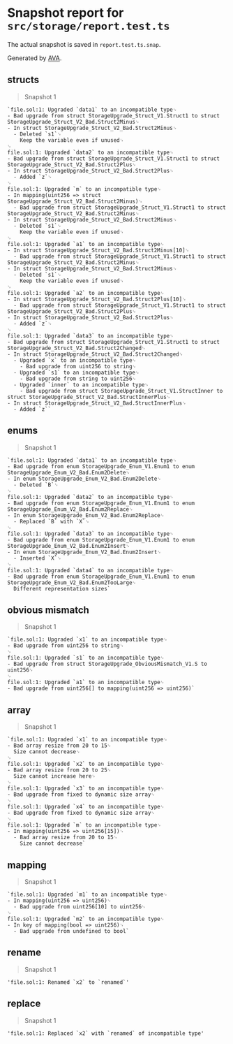 # Snapshot report for `src/storage/report.test.ts`

The actual snapshot is saved in `report.test.ts.snap`.

Generated by [AVA](https://avajs.dev).

## structs

> Snapshot 1

    `file.sol:1: Upgraded `data1` to an incompatible type␊
    - Bad upgrade from struct StorageUpgrade_Struct_V1.Struct1 to struct StorageUpgrade_Struct_V2_Bad.Struct2Minus␊
    - In struct StorageUpgrade_Struct_V2_Bad.Struct2Minus␊
      - Deleted `s1`␊
        Keep the variable even if unused␊
    ␊
    file.sol:1: Upgraded `data2` to an incompatible type␊
    - Bad upgrade from struct StorageUpgrade_Struct_V1.Struct1 to struct StorageUpgrade_Struct_V2_Bad.Struct2Plus␊
    - In struct StorageUpgrade_Struct_V2_Bad.Struct2Plus␊
      - Added `z`␊
    ␊
    file.sol:1: Upgraded `m` to an incompatible type␊
    - In mapping(uint256 => struct StorageUpgrade_Struct_V2_Bad.Struct2Minus)␊
      - Bad upgrade from struct StorageUpgrade_Struct_V1.Struct1 to struct StorageUpgrade_Struct_V2_Bad.Struct2Minus␊
    - In struct StorageUpgrade_Struct_V2_Bad.Struct2Minus␊
      - Deleted `s1`␊
        Keep the variable even if unused␊
    ␊
    file.sol:1: Upgraded `a1` to an incompatible type␊
    - In struct StorageUpgrade_Struct_V2_Bad.Struct2Minus[10]␊
      - Bad upgrade from struct StorageUpgrade_Struct_V1.Struct1 to struct StorageUpgrade_Struct_V2_Bad.Struct2Minus␊
    - In struct StorageUpgrade_Struct_V2_Bad.Struct2Minus␊
      - Deleted `s1`␊
        Keep the variable even if unused␊
    ␊
    file.sol:1: Upgraded `a2` to an incompatible type␊
    - In struct StorageUpgrade_Struct_V2_Bad.Struct2Plus[10]␊
      - Bad upgrade from struct StorageUpgrade_Struct_V1.Struct1 to struct StorageUpgrade_Struct_V2_Bad.Struct2Plus␊
    - In struct StorageUpgrade_Struct_V2_Bad.Struct2Plus␊
      - Added `z`␊
    ␊
    file.sol:1: Upgraded `data3` to an incompatible type␊
    - Bad upgrade from struct StorageUpgrade_Struct_V1.Struct1 to struct StorageUpgrade_Struct_V2_Bad.Struct2Changed␊
    - In struct StorageUpgrade_Struct_V2_Bad.Struct2Changed␊
      - Upgraded `x` to an incompatible type␊
        - Bad upgrade from uint256 to string␊
      - Upgraded `s1` to an incompatible type␊
        - Bad upgrade from string to uint256␊
      - Upgraded `inner` to an incompatible type␊
        - Bad upgrade from struct StorageUpgrade_Struct_V1.StructInner to struct StorageUpgrade_Struct_V2_Bad.StructInnerPlus␊
    - In struct StorageUpgrade_Struct_V2_Bad.StructInnerPlus␊
      - Added `z``

## enums

> Snapshot 1

    `file.sol:1: Upgraded `data1` to an incompatible type␊
    - Bad upgrade from enum StorageUpgrade_Enum_V1.Enum1 to enum StorageUpgrade_Enum_V2_Bad.Enum2Delete␊
    - In enum StorageUpgrade_Enum_V2_Bad.Enum2Delete␊
      - Deleted `B`␊
    ␊
    file.sol:1: Upgraded `data2` to an incompatible type␊
    - Bad upgrade from enum StorageUpgrade_Enum_V1.Enum1 to enum StorageUpgrade_Enum_V2_Bad.Enum2Replace␊
    - In enum StorageUpgrade_Enum_V2_Bad.Enum2Replace␊
      - Replaced `B` with `X`␊
    ␊
    file.sol:1: Upgraded `data3` to an incompatible type␊
    - Bad upgrade from enum StorageUpgrade_Enum_V1.Enum1 to enum StorageUpgrade_Enum_V2_Bad.Enum2Insert␊
    - In enum StorageUpgrade_Enum_V2_Bad.Enum2Insert␊
      - Inserted `X`␊
    ␊
    file.sol:1: Upgraded `data4` to an incompatible type␊
    - Bad upgrade from enum StorageUpgrade_Enum_V1.Enum1 to enum StorageUpgrade_Enum_V2_Bad.Enum2TooLarge␊
      Different representation sizes`

## obvious mismatch

> Snapshot 1

    `file.sol:1: Upgraded `x1` to an incompatible type␊
    - Bad upgrade from uint256 to string␊
    ␊
    file.sol:1: Upgraded `s1` to an incompatible type␊
    - Bad upgrade from struct StorageUpgrade_ObviousMismatch_V1.S to uint256␊
    ␊
    file.sol:1: Upgraded `a1` to an incompatible type␊
    - Bad upgrade from uint256[] to mapping(uint256 => uint256)`

## array

> Snapshot 1

    `file.sol:1: Upgraded `x1` to an incompatible type␊
    - Bad array resize from 20 to 15␊
      Size cannot decrease␊
    ␊
    file.sol:1: Upgraded `x2` to an incompatible type␊
    - Bad array resize from 20 to 25␊
      Size cannot increase here␊
    ␊
    file.sol:1: Upgraded `x3` to an incompatible type␊
    - Bad upgrade from fixed to dynamic size array␊
    ␊
    file.sol:1: Upgraded `x4` to an incompatible type␊
    - Bad upgrade from fixed to dynamic size array␊
    ␊
    file.sol:1: Upgraded `m` to an incompatible type␊
    - In mapping(uint256 => uint256[15])␊
      - Bad array resize from 20 to 15␊
        Size cannot decrease`

## mapping

> Snapshot 1

    `file.sol:1: Upgraded `m1` to an incompatible type␊
    - In mapping(uint256 => uint256)␊
      - Bad upgrade from uint256[10] to uint256␊
    ␊
    file.sol:1: Upgraded `m2` to an incompatible type␊
    - In key of mapping(bool => uint256)␊
      - Bad upgrade from undefined to bool`

## rename

> Snapshot 1

    'file.sol:1: Renamed `x2` to `renamed`'

## replace

> Snapshot 1

    'file.sol:1: Replaced `x2` with `renamed` of incompatible type'

